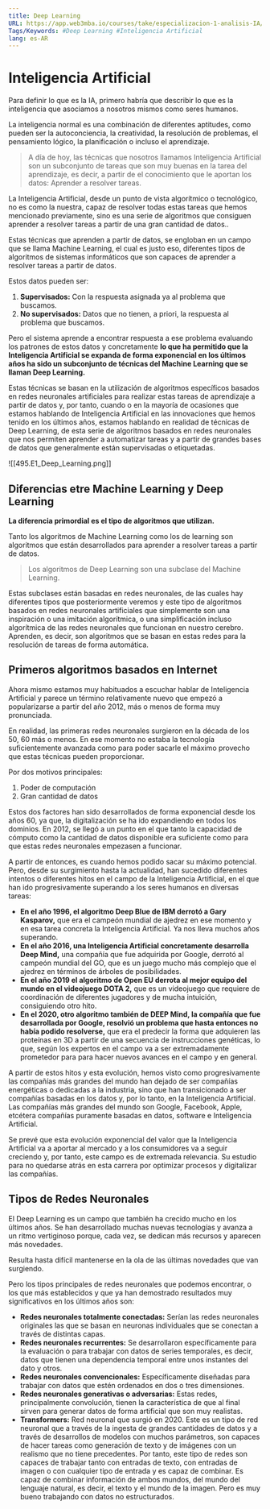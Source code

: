 ```yaml
---
title: Deep Learning
URL: https://app.web3mba.io/courses/take/especializacion-1-analisis-IA/texts/41735914-u6-1-1-deep-learning
Tags/Keywords: #Deep Learning #Inteligencia Artificial
lang: es-AR
---
```

# Inteligencia Artificial
Para definir lo que es la IA, primero habría que describir lo que es la inteligencia que asociamos a nosotros mismos como seres humanos.

La inteligencia normal es una combinación de diferentes aptitudes, como pueden ser la autoconciencia, la creatividad, la resolución de problemas, el pensamiento lógico, la planificación o incluso el aprendizaje. 

> A día de hoy, las técnicas que nosotros llamamos Inteligencia Artificial son un subconjunto de tareas que son muy buenas en la tarea del aprendizaje, es decir, a partir de el conocimiento que le aportan los datos: Aprender a resolver tareas.

La Inteligencia Artificial, desde un punto de vista algorítmico o tecnológico, no es como la nuestra, capaz de resolver todas estas tareas que hemos mencionado previamente, sino es una serie de algoritmos que consiguen aprender a resolver tareas a partir de una gran cantidad de datos..

Estas técnicas que aprenden a partir de datos, se engloban en un campo que se llama Machine Learning, el cual es justo eso, diferentes tipos de algoritmos de sistemas informáticos que son capaces de aprender a resolver tareas a partir de datos.

Estos datos pueden ser:
1. **Supervisados:** Con la respuesta asignada ya al problema que buscamos. 
2. **No supervisados:** Datos que no tienen, a priori, la respuesta al problema que buscamos.

Pero el sistema aprende a encontrar respuesta a ese problema evaluando los patrones de estos datos y concretamente **lo que ha permitido que la Inteligencia Artificial se expanda de forma exponencial en los últimos años ha sido un subconjunto de técnicas del Machine Learning que se llaman Deep Learning.** 

Estas técnicas se basan en la utilización de algoritmos específicos basados en redes neuronales artificiales para realizar estas tareas de aprendizaje a partir de datos y, por tanto, cuando o en la mayoría de ocasiones que estamos hablando de Inteligencia Artificial en las innovaciones que hemos tenido en los últimos años, estamos hablando en realidad de técnicas de Deep Learning, de esta serie de algoritmos basados en redes neuronales que nos permiten aprender a automatizar tareas y a partir de grandes bases de datos que generalmente están supervisadas o etiquetadas.
  
![[495.E1_Deep_Learning.png]]

## Diferencias etre Machine Learning y Deep Learning
**La diferencia primordial es el tipo de algoritmos que utilizan.**

Tanto los algoritmos de Machine Learning como los de learning son algoritmos que están desarrollados para aprender a resolver tareas a partir de datos. 

> Los algoritmos de Deep Learning son una subclase del Machine Learning.

Estas subclases están basadas en redes neuronales, de las cuales hay diferentes tipos que posteriormente veremos y este tipo de algoritmos basados en redes neuronales artificiales que simplemente son una inspiración o una imitación algorítmica, o una simplificación incluso algorítmica de las redes neuronales que funcionan en nuestro cerebro. Aprenden, es decir, son algoritmos que se basan en estas redes para la resolución de tareas de forma automática.

## Primeros algoritmos basados en Internet
Ahora mismo estamos muy habituados a escuchar hablar de Inteligencia Artificial y parece un término relativamente nuevo que empezó a popularizarse a partir del año 2012, más o menos de forma muy pronunciada. 

En realidad, las primeras redes neuronales surgieron en la década de los 50, 60 más o menos. En ese momento no estaba la tecnología suficientemente avanzada como para poder sacarle el máximo provecho que estas técnicas pueden proporcionar. 

Por dos motivos principales: 
1. Poder de computación
2. Gran cantidad de datos

Estos dos factores han sido desarrollados de forma exponencial desde los años 60, ya que, la digitalización se ha ido expandiendo en todos los dominios. En 2012, se llegó a un punto en el que tanto la capacidad de cómputo como la cantidad de datos disponible era suficiente como para que estas redes neuronales empezasen a funcionar. 

A partir de entonces, es cuando hemos podido sacar su máximo potencial. Pero, desde su surgimiento hasta la actualidad, han sucedido diferentes intentos o diferentes hitos en el campo de la Inteligencia Artificial, en el que han ido progresivamente superando a los seres humanos en diversas tareas:

- **En el año 1996, el algoritmo Deep Blue de IBM derrotó a Gary Kasparov,** que era el campeón mundial de ajedrez en ese momento y en esa tarea concreta la Inteligencia Artificial. Ya nos lleva muchos años superando. 
- **En el año 2016, una Inteligencia Artificial concretamente desarrolla Deep Mind,** una compañía que fue adquirida por Google, derrotó al campeón mundial del GO, que es un juego mucho más complejo que el ajedrez en términos de árboles de posibilidades. 
- **En el año 2019 el algoritmo de Open EU derrota al mejor equipo del mundo en el videojuego DOTA 2,** que es un videojuego que requiere de coordinación de diferentes jugadores y de mucha intuición, consiguiendo otro hito. 
- **En el 2020, otro algoritmo también de DEEP Mind, la compañía que fue desarrollada por Google, resolvió un problema que hasta entonces no había podido resolverse,** que era el predecir la forma que adquieren las proteínas en 3D a partir de una secuencia de instrucciones genéticas, lo que, según los expertos en el campo va a ser extremadamente prometedor para para hacer nuevos avances en el campo y en general.

A partir de estos hitos y esta evolución, hemos visto como progresivamente las compañías más grandes del mundo han dejado de ser compañías energéticas o dedicadas a la industria, sino que han transicionado a ser compañías basadas en los datos y, por lo tanto, en la Inteligencia Artificial. Las compañías más grandes del mundo son Google, Facebook, Apple, etcétera compañías puramente basadas en datos, software e Inteligencia Artificial. 

Se prevé que esta evolución exponencial del valor que la Inteligencia Artificial va a aportar al mercado y a los consumidores va a seguir creciendo y, por tanto, este campo es de extremada relevancia. Su estudio para no quedarse atrás en esta carrera por optimizar procesos y digitalizar las compañías.

## Tipos de Redes Neuronales
El Deep Learning es un campo que también ha crecido mucho en los últimos años. Se han desarrollado muchas nuevas tecnologías y avanza a un ritmo vertiginoso porque, cada vez, se dedican más recursos y aparecen más novedades. 

Resulta hasta difícil mantenerse en la ola de las últimas novedades que van surgiendo. 

Pero los tipos principales de redes neuronales que podemos encontrar, o los que más establecidos y que ya han demostrado resultados muy significativos en los últimos años son: 

- **Redes neuronales totalmente conectadas:** Serían las redes neuronales originales las que se basan en neuronas individuales que se conectan a través de distintas capas. 
- **Redes neuronales recurrentes:** Se desarrollaron específicamente para la evaluación o para trabajar con datos de series temporales, es decir, datos que tienen una dependencia temporal entre unos instantes del dato y otros. 
- **Redes neuronales convencionales:** Específicamente diseñadas para trabajar con datos que estén ordenados en dos o tres dimensiones.
- **Redes neuronales generativas o adversarias:** Estas redes, principalmente convolución, tienen la característica de que al final sirven para generar datos de forma artificial que son muy realistas. 
- **Transformers:** Red neuronal que surgió en 2020. Este es un tipo de red neuronal que a través de la ingesta de grandes cantidades de datos y a través de desarrollos de modelos con muchos parámetros, son capaces de hacer tareas como generación de texto y de imágenes con un realismo que no tiene precedentes. Por tanto, este tipo de redes son capaces de trabajar tanto con entradas de texto, con entradas de imagen o con cualquier tipo de entrada y es capaz de combinar. Es capaz de combinar información de ambos mundos, del mundo del lenguaje natural, es decir, el texto y el mundo de la imagen. Pero es muy bueno trabajando con datos no estructurados.